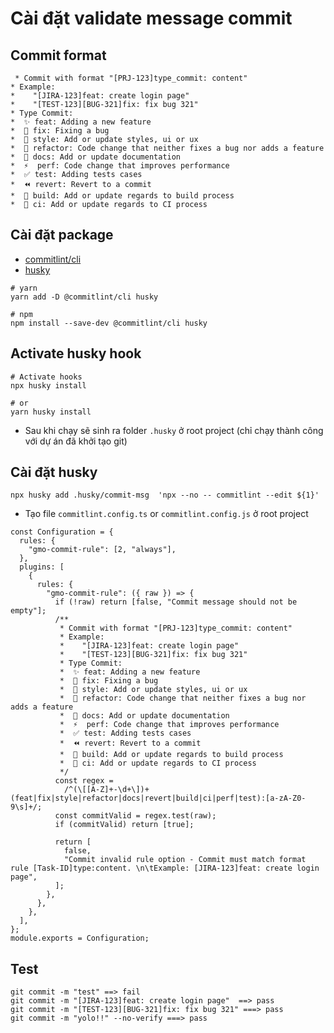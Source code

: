 # Cài đặt validate message commit

## Commit format
```
 * Commit with format "[PRJ-123]type_commit: content"
* Example:
*    "[JIRA-123]feat: create login page"
*    "[TEST-123][BUG-321]fix: fix bug 321"
* Type Commit:
*  ✨ feat: Adding a new feature
*  🐛 fix: Fixing a bug
*  💄 style: Add or update styles, ui or ux
*  🔨 refactor: Code change that neither fixes a bug nor adds a feature
*  📝 docs: Add or update documentation
*  ⚡️  perf: Code change that improves performance
*  ✅ test: Adding tests cases
*  ⏪️ revert: Revert to a commit
*  👷 build: Add or update regards to build process
*  🐎 ci: Add or update regards to CI process
```

## Cài đặt package
- [commitlint/cli](https://www.npmjs.com/package/@commitlint/cli)
- [husky](https://www.npmjs.com/package/husky)
```
# yarn
yarn add -D @commitlint/cli husky

# npm
npm install --save-dev @commitlint/cli husky
```

## Activate husky hook
```
# Activate hooks
npx husky install

# or
yarn husky install
```
- Sau khi chạy sẽ sinh ra folder `.husky` ở root project (chỉ chạy thành công với dự án đã khởi tạo git)
## Cài đặt husky
```
npx husky add .husky/commit-msg  'npx --no -- commitlint --edit ${1}'
```
- Tạo file `commitlint.config.ts` or `commitlint.config.js` ở root project
```
const Configuration = {
  rules: {
    "gmo-commit-rule": [2, "always"],
  },
  plugins: [
    {
      rules: {
        "gmo-commit-rule": ({ raw }) => {
          if (!raw) return [false, "Commit message should not be empty"];
          /**
           * Commit with format "[PRJ-123]type_commit: content"
           * Example:
           *    "[JIRA-123]feat: create login page"
           *    "[TEST-123][BUG-321]fix: fix bug 321"
           * Type Commit:
           *  ✨ feat: Adding a new feature
           *  🐛 fix: Fixing a bug
           *  💄 style: Add or update styles, ui or ux
           *  🔨 refactor: Code change that neither fixes a bug nor adds a feature
           *  📝 docs: Add or update documentation
           *  ⚡️  perf: Code change that improves performance
           *  ✅ test: Adding tests cases
           *  ⏪️ revert: Revert to a commit
           *  👷 build: Add or update regards to build process
           *  🐎 ci: Add or update regards to CI process
           */
          const regex =
            /^(\[[A-Z]+-\d+\])+(feat|fix|style|refactor|docs|revert|build|ci|perf|test):[a-zA-Z0-9\s]+/;
          const commitValid = regex.test(raw);
          if (commitValid) return [true];

          return [
            false,
            "Commit invalid rule option - Commit must match format rule [Task-ID]type:content. \n\tExample: [JIRA-123]feat: create login page",
          ];
        },
      },
    },
  ],
};
module.exports = Configuration;

```
## Test
```
git commit -m "test" ==> fail
git commit -m "[JIRA-123]feat: create login page"  ==> pass
git commit -m "[TEST-123][BUG-321]fix: fix bug 321" ===> pass
git commit -m "yolo!!" --no-verify ===> pass
```
